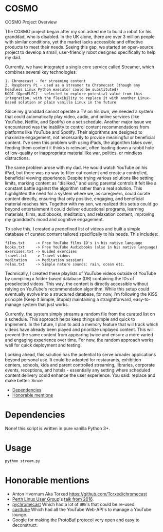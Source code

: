 # COSMO
COSMO Project Overview

The COSMO project began after my son asked me to build a robot for his granddad, who is disabled. In the UK alone, there are over 3 million people with similar conditions, yet the market lacks accessible and effective products to meet their needs. Seeing this gap, we started an open-source project to develop a small, user-friendly robot designed specifically to help my dad.

Currently, we have integrated a single core service called Streamer, which combines several key technologies:

    1. Chromecast - for streaming content
    2. Raspberry Pi - used as a streamer to Chromecast (though any headless Linux Python executor could be substituted)
    KODI (OpenELEC) - selected to explore potential value from this integration, with the flexibility to replace it with another Linux-based solution or plain vanilla Linux in the future

Since my granddad cannot operate a TV on his own, we needed a system that could automatically play video, audio, and online services (like YouTube, Netflix, and Spotify) on a set schedule. Another major issue we encountered was the inability to control content recommendations from platforms like YouTube and Spotify. Their algorithms are designed to maximize engagement, not necessarily to provide meaningful or beneficial content. I've seen this problem with using iPads, the algorithm takes over, feeding them content it thinks is relevant, often leading down a rabbit hole of low-quality or inappropriate material like war, politics, or mindless distractions. 

The same problem arose with my dad. He would watch YouTube on his iPad, but there was no way to filter out content and create a controlled, beneficial viewing experience. Despite trying various solutions like setting limits, marking content as "disliked," and using parental controls it felt like a constant battle against the algorithm rather than a real solution. This highlighted the need for a system where we, as caregivers, could curate content directly, ensuring that only positive, engaging, and beneficial material reaches him.
Together with my son, we realized this setup could go beyond entertainment it could deliver educational programs, learning materials, films, audiobooks, meditation, and relaxation content, improving my granddad's mood and cognitive engagement.

To solve this, I created a predefined list of videos and built a simple database of curated content tailored specifically to his needs. This includes:

    films.txt     -> Free YouTube films ID's in his native language
    books.txt     -> Free YouTube Audiobooks (also in his native language)
    exercises.txt -> Guided exercises
    travel.txt    -> Travel videos
    meditation    -> Meditation sessions
    relax.txt     -> Simple nature sounds: rain, ocean etc. 

Technically, I created these playlists of YouTube videos outside of YouTube by compiling a folder-based database (DB) containing the IDs of preselected videos. This way, the content is directly accessible without relying on YouTube's recommendation algorithm. While this setup could eventually evolve into a structured database, for now, I'm following the KISS principle (Keep It Simple, Stupid) maintaining a straightforward, easy-to-manage system that just works.

Currently, the system simply streams a random file from the curated list on a schedule. This approach helps keep things simple and quick to implement. In the future, I plan to add a memory feature that will track which videos have already been played and prioritize unplayed content. This will prevent the same content from appearing twice and ensure a more varied and engaging experience over time. For now, the random approach works well for quick deployment and testing.

Looking ahead, this solution has the potential to serve broader applications beyond personal use. It could be adapted for restaurants, exhibition centers, schools, kids and parent controlled streaming, libraries, corporate events, receptions, and hotels - essentially any setting where scheduled content delivery could enhance the user experience.
You said:
replace and make better: Since

- [Dependencies](#dependencies)
- [Honorable mentions](#honorable-mentions)

# Dependencies

None! this script is written in pure vanilla Python 3+.

# Usage

    python stream.py

# Honorable mentions
 * Anton Hvornum Aka Torxed https://github.com/Torxed/chromecast
 * [Perth Linux User Group](http://plug.org.au/)'s [talk from 2016](https://docs.google.com/presentation/d/1X1BdFunVnLkF7L0BgevH2zzkcSe0_gtdTJ_pMdEuakQ/htmlpresent).
 * [pychromecast](https://github.com/home-assistant-libs/pychromecast) Which had a lot of `URN`'s that could be re-used.
 * [casttube](https://github.com/ur1katz/casttube) Which had all the YouTube Web-API's to manage a YouTube lounge.
 * Google for making the [ProtoBuf](https://developers.google.com/protocol-buffers/docs/encoding) protocol very open and easy to deconstruct.
